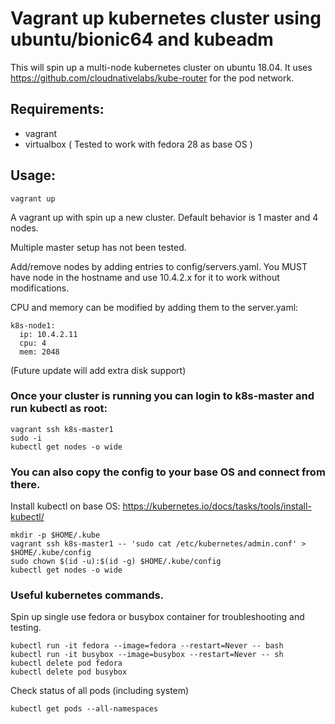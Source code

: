 # Vagrant up kubernetes cluster using ubuntu/bionic64 and kubeadm
This will spin up a multi-node kubernetes cluster on ubuntu 18.04.
It uses https://github.com/cloudnativelabs/kube-router for the pod network.

## Requirements:
- vagrant
- virtualbox
( Tested to work with fedora 28 as base OS )

## Usage:
```
vagrant up
```
A vagrant up with spin up a new cluster. Default behavior is 1 master and 4 nodes.

Multiple master setup has not been tested.

Add/remove nodes by adding entries to config/servers.yaml. You MUST have node in the hostname and use 10.4.2.x for it to work without modifications.

CPU and memory can be modified by adding them to the server.yaml:
```
k8s-node1:
  ip: 10.4.2.11
  cpu: 4
  mem: 2048
``` 
(Future update will add extra disk support)

### Once your cluster is running you can login to k8s-master and run kubectl as root:
```
vagrant ssh k8s-master1
sudo -i
kubectl get nodes -o wide
```

### You can also copy the config to your base OS and connect from there.
Install kubectl on base OS: https://kubernetes.io/docs/tasks/tools/install-kubectl/
```
mkdir -p $HOME/.kube
vagrant ssh k8s-master1 -- 'sudo cat /etc/kubernetes/admin.conf' > $HOME/.kube/config
sudo chown $(id -u):$(id -g) $HOME/.kube/config
kubectl get nodes -o wide
```

### Useful kubernetes commands.
Spin up single use fedora or busybox container for troubleshooting and testing.
```
kubectl run -it fedora --image=fedora --restart=Never -- bash
kubectl run -it busybox --image=busybox --restart=Never -- sh
kubectl delete pod fedora
kubectl delete pod busybox
``` 
Check status of all pods (including system)
```
kubectl get pods --all-namespaces
```

